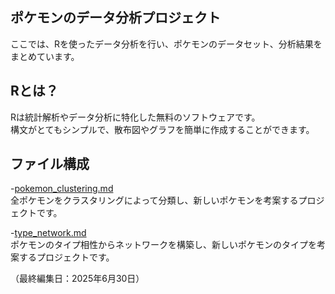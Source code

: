 ## ポケモンのデータ分析プロジェクト
ここでは、Rを使ったデータ分析を行い、ポケモンのデータセット、分析結果をまとめています。

## Rとは？
Rは統計解析やデータ分析に特化した無料のソフトウェアです。<br>
構文がとてもシンプルで、散布図やグラフを簡単に作成することができます。

## ファイル構成
-[pokemon_clustering.md](pokemon_clustering.md/)<br>
全ポケモンをクラスタリングによって分類し、新しいポケモンを考案するプロジェクトです。

-[type_network.md](type_network.md/)<br>
ポケモンのタイプ相性からネットワークを構築し、新しいポケモンのタイプを考案するプロジェクトです。

（最終編集日：2025年6月30日）
